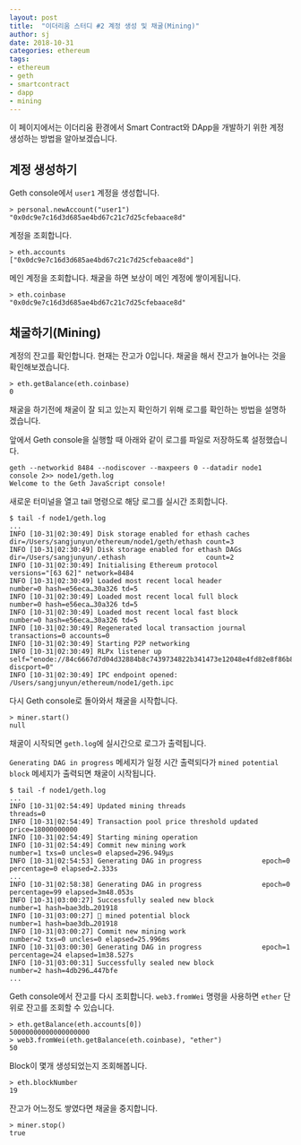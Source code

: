 ```yaml
---
layout: post
title:  "이더리움 스터디 #2 계정 생성 및 채굴(Mining)"
author: sj
date: 2018-10-31
categories: ethereum
tags:
- ethereum
- geth
- smartcontract
- dapp
- mining
---
```


이 페이지에서는 이더리움 환경에서 Smart Contract와 DApp을 개발하기 위한 계정 생성하는 방법을 알아보겠습니다.

## 계정 생성하기

Geth console에서 `user1` 계정을 생성합니다.

```
> personal.newAccount("user1")
"0x0dc9e7c16d3d685ae4bd67c21c7d25cfebaace8d"
```

계정을 조회합니다.

```
> eth.accounts
["0x0dc9e7c16d3d685ae4bd67c21c7d25cfebaace8d"]
```

메인 계정을 조회합니다. 채굴을 하면 보상이 메인 계정에 쌓이게됩니다.
```
> eth.coinbase
"0x0dc9e7c16d3d685ae4bd67c21c7d25cfebaace8d"
```

## 채굴하기(Mining)

계정의 잔고를 확인합니다. 현재는 잔고가 0입니다. 채굴을 해서 잔고가 늘어나는 것을 확인해보겠습니다.

```
> eth.getBalance(eth.coinbase)
0
```

채굴을 하기전에 채굴이 잘 되고 있는지 확인하기 위해 로그를 확인하는 방법을 설명하겠습니다.

앞에서 Geth console을 실행할 때 아래와 같이 로그를 파일로 저장하도록 설정했습니다.
```
geth --networkid 8484 --nodiscover --maxpeers 0 --datadir node1 console 2>> node1/geth.log
Welcome to the Geth JavaScript console!
```

새로운 터미널을 열고 tail 명령으로 해당 로그를 실시간 조회합니다.

```
$ tail -f node1/geth.log
...
INFO [10-31|02:30:49] Disk storage enabled for ethash caches   dir=/Users/sangjunyun/ethereum/node1/geth/ethash count=3
INFO [10-31|02:30:49] Disk storage enabled for ethash DAGs     dir=/Users/sangjunyun/.ethash                    count=2
INFO [10-31|02:30:49] Initialising Ethereum protocol           versions="[63 62]" network=8484
INFO [10-31|02:30:49] Loaded most recent local header          number=0 hash=e56eca…30a326 td=5
INFO [10-31|02:30:49] Loaded most recent local full block      number=0 hash=e56eca…30a326 td=5
INFO [10-31|02:30:49] Loaded most recent local fast block      number=0 hash=e56eca…30a326 td=5
INFO [10-31|02:30:49] Regenerated local transaction journal    transactions=0 accounts=0
INFO [10-31|02:30:49] Starting P2P networking
INFO [10-31|02:30:49] RLPx listener up                         self="enode://84c6667d7d04d32884b8c7439734822b341473e12048e4fd82e8f86b8e98d55a8ece1f35d402ca98faf8edbb0e44005856701cc0bbbee4d7048e208ebd769406@[::]:30303?discport=0"
INFO [10-31|02:30:49] IPC endpoint opened: /Users/sangjunyun/ethereum/node1/geth.ipc
```

다시 Geth console로 돌아와서 채굴을 시작합니다.

```
> miner.start()
null
```

채굴이 시작되면 `geth.log`에 실시간으로 로그가 출력됩니다.

`Generating DAG in progress` 메세지가 일정 시간 출력되다가 `mined potential block` 메세지가 출력되면
채굴이 시작됩니다.

```
$ tail -f node1/geth.log
...
INFO [10-31|02:54:49] Updated mining threads                   threads=0
INFO [10-31|02:54:49] Transaction pool price threshold updated price=18000000000
INFO [10-31|02:54:49] Starting mining operation
INFO [10-31|02:54:49] Commit new mining work                   number=1 txs=0 uncles=0 elapsed=296.949µs
INFO [10-31|02:54:53] Generating DAG in progress               epoch=0 percentage=0 elapsed=2.333s
...
INFO [10-31|02:58:38] Generating DAG in progress               epoch=0 percentage=99 elapsed=3m48.053s
INFO [10-31|03:00:27] Successfully sealed new block            number=1 hash=bae3db…201918
INFO [10-31|03:00:27] 🔨 mined potential block                  number=1 hash=bae3db…201918
INFO [10-31|03:00:27] Commit new mining work                   number=2 txs=0 uncles=0 elapsed=25.996ms
INFO [10-31|03:00:30] Generating DAG in progress               epoch=1 percentage=24 elapsed=1m38.527s
INFO [10-31|03:00:31] Successfully sealed new block            number=2 hash=4db296…447bfe
...
```

Geth console에서 잔고를 다시 조회합니다.
`web3.fromWei` 명령을 사용하면 `ether` 단위로 잔고를 조회할 수 있습니다.

```
> eth.getBalance(eth.accounts[0])
50000000000000000000
> web3.fromWei(eth.getBalance(eth.coinbase), "ether")
50
```

Block이 몇개 생성되었는지 조회해봅니다.

```
> eth.blockNumber
19
```

잔고가 어느정도 쌓였다면 채굴을 중지합니다.

```
> miner.stop()
true
```
